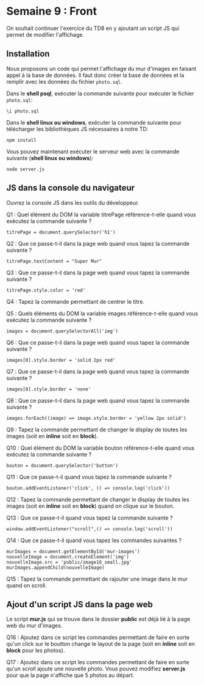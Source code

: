 # Semaine 9 : Front 

On souhait continuer l'exercice du TD8 en y ajoutant un script JS qui permet de modifier l'affichage.

## Installation

Nous proposons un code qui permet l'affichage du mur d'images en faisant appel à la base de données.
Il faut donc créer la base de données et la remplir avec les données du fichier `photo.sql`.

Dans le **shell psql**, exécuter la commande suivante pour exécuter le fichier `photo.sql`:

    \i photo.sql
    
Dans le **shell linux ou windows**, exécuter la commande suivante pour télécharger les bibliothèques JS nécessaires à notre TD:
    
    npm install


Vous pouvez maintenant exécuter le serveur web avec la commande suivante (**shell linux ou windows**):

    node server.js

## JS dans la console du navigateur

Ouvrez la console JS dans les outils du développeur.  

Q1 : Quel élément du DOM la variable titrePage référence-t-elle quand vous exécutez la commande suivante ?

    titrePage = document.querySelector('h1')


Q2 : Que ce passe-t-il dans la page web quand vous tapez la commande suivante ?

    titrePage.textContent = "Super Mur"

Q3 : Que ce passe-t-il dans la page web quand vous tapez la commande suivante ?

    titrePage.style.color = 'red'

Q4 : Tapez la commande permettant de centrer le titre.

Q5 : Quels éléments du DOM la variable images référence-t-elle quand vous exécutez la commande suivante ? 

    images = document.querySelectorAll('img')

Q6 : Que ce passe-t-il dans la page web quand vous tapez la commande suivante ?

    images[0].style.border = 'solid 2px red'

Q7 : Que ce passe-t-il dans la page web quand vous tapez la commande suivante ?

    images[0].style.border = 'none'

Q8 : Que ce passe-t-il dans la page web quand vous tapez la commande suivante ?

    images.forEach((image) => image.style.border = 'yellow 2px solid')

Q9 : Tapez la commande permettant de changer le display de toutes les images (soit en **inline** soit en **block**).

Q10 : Quel élément du DOM la variable bouton référence-t-elle quand vous exécutez la commande suivante ?

    bouton = document.querySelector('button')

Q11 : Que ce passe-t-il quand vous tapez la commande suivante ?

    bouton.addEventListener('click', () => console.log('click'))

Q12 : Tapez la commande permettant de changer le display de toutes les images (soit en **inline** soit en **block**) quand on clique sur le bouton.

Q13 : Que ce passe-t-il quand vous tapez la commande suivante ?

    window.addEventListener("scroll",() => console.log('scroll'))

Q14 : Que ce passe-t-il quand vous tapez les commandes suivantes ?

    murImages = document.getElementById('mur-images')
    nouvelleImage = document.createElement('img')
    nouvelleImage.src = 'public/image16_small.jpg'
    murImages.appendChild(nouvelleImage)

Q15 : Tapez la commande permettant de rajouter une image dans le mur quand on scroll.
    
## Ajout d'un script JS dans la page web

Le script **mur.js** qui se trouve dans le dossier **public** est déjà lié à la page web du mur d'images.

Q16 : Ajoutez dans ce script les commandes permettant de faire en sorte qu'un click sur le boutton change le layout de la page (soit en **inline** soit en **block** pour les photos).

Q17 : Ajoutez dans ce script les commandes permettant de faire en sorte qu'un scroll ajoute une nouvelle photo.
Vous pouvez modifiez **server.js** pour que la page n'affiche que 5 photos au départ.